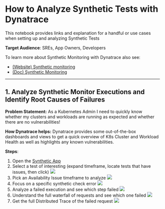 # How to Analyze Synthetic Tests with Dynatrace
This notebook provides links and explanation for a handful or use cases when setting up and analyzing Synthetic Tests

**Target Audience**: SREs, App Owners, Developers

To learn more about Synthetic Monitoring with Dynatrace also see:
* [(Website) Synthetic monitoring](https://www.dynatrace.com/platform/synthetic-monitoring/)
* [(Doc) Synthetic Monitoring](https://www.dynatrace.com/support/help/platform-modules/digital-experience/synthetic-monitoring)

---

## 1. Analyze Synthetic Monitor Executions and Identify Root Causes of Failures
**Problem Statement:** As a Kubernetes Admin I need to quickly know whether my clusters and workloads are running as expected and whether there are no vulnerabilities!

**How Dynatrace helps:** Dynatrace provides some out-of-the-box dashboards and views to get a quick overview of K8s Cluster and Workload Health as well as highlights any known vulnerabilities.

**Steps**:
1. Open the [Synthetic App](https://wkf10640.apps.dynatrace.com/ui/apps/dynatrace.classic.kubernetes/ui/kubernetes)
2. Select a test of interesting (expand timeframe, locate tests that have issues, then click) ![](https://raw.githubusercontent.com/dynatrace-perfclinics/dynatrace-getting-started/main/images/howto_synthetic_monitoroverview.png)
3. Pick an Availability Issue timeframe to analyze ![](https://raw.githubusercontent.com/dynatrace-perfclinics/dynatrace-getting-started/main/images/howto_synthetic_availabilityoverview.png)
4. Focus on a specific synthetic check error ![](https://raw.githubusercontent.com/dynatrace-perfclinics/dynatrace-getting-started/main/images/howto_synthetic_executionoverview.png)
5. Analyze a failed execution and see which step failed ![](https://raw.githubusercontent.com/dynatrace-perfclinics/dynatrace-getting-started/main/images/howto_synthetic_executiondetails.png)
6. Understand the full waterfall of requests and see which one failed ![](https://raw.githubusercontent.com/dynatrace-perfclinics/dynatrace-getting-started/main/images/howto_synthetic_analyzewaterfall.png)
7. Get the full Distributed Trace of the failed request ![](https://raw.githubusercontent.com/dynatrace-perfclinics/dynatrace-getting-started/main/images/howto_synthetic_drilltotrace.png)